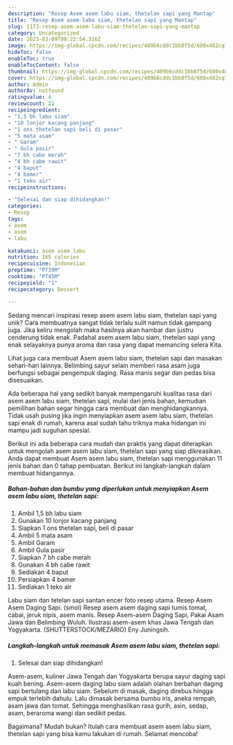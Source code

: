 ```yaml
---
description: "Resep Asem asem labu siam, thetelan sapi yang Mantap"
title: "Resep Asem asem labu siam, thetelan sapi yang Mantap"
slug: 1173-resep-asem-asem-labu-siam-thetelan-sapi-yang-mantap
category: Uncategorized
date: 2023-03-09T00:22:54.316Z
image: https://img-global.cpcdn.com/recipes/409b6cddc1bb8f5d/680x482cq70/asem-asem-labu-siam-thetelan-sapi-foto-resep-utama.jpg
hideToc: false
enableToc: true
enableTocContent: false
thumbnail: https://img-global.cpcdn.com/recipes/409b6cddc1bb8f5d/680x482cq70/asem-asem-labu-siam-thetelan-sapi-foto-resep-utama.jpg
cover: https://img-global.cpcdn.com/recipes/409b6cddc1bb8f5d/680x482cq70/asem-asem-labu-siam-thetelan-sapi-foto-resep-utama.jpg
author: Admin
authorAv: notfound
ratingvalue: 4
reviewcount: 21
recipeingredient:
- "1,5 bh labu siam"
- "10 lonjor kacang panjang"
- "1 ons thetelan sapi beli di pasar"
- "5 mata asam"
- " Garam"
- " Gula pasir"
- "7 bh cabe merah"
- "4 bh cabe rawit"
- "4 baput"
- "4 bamer"
- "1 teko air"
recipeinstructions:

- "Selesai dan siap dihidangkan!"
categories:
- Resep
tags:
- asem
- asem
- labu

katakunci: asem asem labu 
nutrition: 165 calories
recipecuisine: Indonesian
preptime: "PT39M"
cooktime: "PT45M"
recipeyield: "1"
recipecategory: Dessert

---
```





Sedang mencari inspirasi resep asem asem labu siam, thetelan sapi yang unik? Cara membuatnya sangat tidak terlalu sulit namun tidak gampang juga. Jika keliru mengolah maka hasilnya akan hambar dan justru cenderung tidak enak. Padahal asem asem labu siam, thetelan sapi yang enak selayaknya punya aroma dan rasa yang dapat memancing selera Kita.





Lihat juga cara membuat Asem asem labu siam, thetelan sapi dan masakan sehari-hari lainnya. Belimbing sayur selain memberi rasa asam juga berfungsi sebagai pengempuk daging. Rasa manis segar dan pedas bisa disesuaikan.

Ada beberapa hal yang sedikit banyak mempengaruhi kualitas rasa dari asem asem labu siam, thetelan sapi, mulai dari jenis bahan, kemudian pemilihan bahan segar hingga cara membuat dan menghidangkannya. Tidak usah pusing jika ingin menyiapkan asem asem labu siam, thetelan sapi enak di rumah, karena asal sudah tahu triknya maka hidangan ini mampu jadi suguhan spesial.






Berikut ini ada beberapa cara mudah dan praktis yang dapat diterapkan untuk mengolah asem asem labu siam, thetelan sapi yang siap dikreasikan. Anda dapat membuat Asem asem labu siam, thetelan sapi menggunakan 11 jenis bahan dan 0 tahap pembuatan. Berikut ini langkah-langkah dalam membuat hidangannya.

<!--inarticleads1-->

##### Bahan-bahan dan bumbu yang diperlukan untuk menyiapkan Asem asem labu siam, thetelan sapi:

1. Ambil 1,5 bh labu siam
1. Gunakan 10 lonjor kacang panjang
1. Siapkan 1 ons thetelan sapi, beli di pasar
1. Ambil 5 mata asam
1. Ambil  Garam
1. Ambil  Gula pasir
1. Siapkan 7 bh cabe merah
1. Gunakan 4 bh cabe rawit
1. Sediakan 4 baput
1. Persiapkan 4 bamer
1. Sediakan 1 teko air


Labu siam dan tetelan sapi santan encer foto resep utama. Resep Asem Asem Daging Sapi. (smol) Resep asem asem daging sapi tumis tomat, cabai, jeruk nipis, asem manis. Resep Asem-asem Daging Sapi, Pakai Asam Jawa dan Belimbing Wuluh. Ilustrasi asem-asem khas Jawa Tengah dan Yogyakarta. (SHUTTERSTOCK/MEZARIO) Eny Juningsih. 

<!--inarticleads2-->

##### Langkah-langkah untuk memasak Asem asem labu siam, thetelan sapi:


1. Selesai dan siap dihidangkan!

Asem-asem, kuliner Jawa Tengah dan Yogyakarta berupa sayur daging sapi kuah bening. Asem-asem daging labu siam adalah olahan berbahan daging sapi bertulang dan labu siam. Sebelum di masak, daging direbus hingga empuk terlebih dahulu. Lalu dimasak bersama bumbu iris, aneka rempah, asam jawa dan tomat. Sehingga menghasilkan rasa gurih, asin, sedap, asam, beraroma wangi dan sedikit pedas. 

Bagaimana? Mudah bukan? Itulah cara membuat asem asem labu siam, thetelan sapi yang bisa kamu lakukan di rumah. Selamat mencoba!

